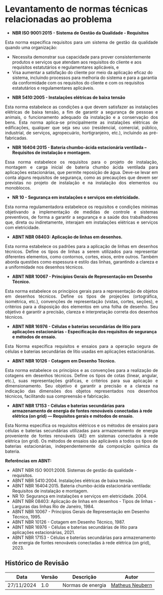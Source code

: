 # Levantamento de normas técnicas relacionadas ao problema

* **NBR ISO 9001:2015 - Sistema de Gestão da Qualidade - Requisitos**

<p style="text-align:justify;"> Esta norma especifica requisitos para um sistema de gestão da qualidade quando uma organização: </p>

- Necessita demonstrar sua capacidade para prover consistentemente produtos e serviços que atendam aos requisitos do cliente e aos requisitos estatutários e regulamentares aplicáveis, e 
- Visa aumentar a satisfação do cliente por meio da aplicação eficaz do sistema, incluindo processos para melhoria do sistema e para a garantia da conformidade com os requisitos do cliente e com os requisitos estatutários e regulamentares aplicáveis.

* **NBR 5410:2005 - Instalações elétricas de baixa tensão**

<p style="text-align:justify;"> Esta norma estabelece as condições a que devem satisfazer as instalações elétricas de baixa tensão, a fim de garantir a segurança de pessoas e animais, o funcionamento adequado da instalação e a conservação dos bens. Esta norma aplica-se principalmente as instalações elétricas de edificações, qualquer que seja seu uso (residencial, comercial, público, industrial, de serviços, agropecuário, hortigranjeiro, etc.), incluindo as pré-fabricadas. </p>

* **NBR 16404:2015 - Bateria chumbo-ácida estacionária ventilada – Requisitos de instalação e montagem.**

<p style="text-align:justify;"> Essa norma estabelece os requisitos para o projeto de instalação, montagem e carga inicial de bateria chumbo ácida ventilada para aplicações estacionárias, que permite reposição de água. Deve-se levar em conta alguns requisitos de segurança, como as precauções que devem ser previstas no projeto de instalação e na instalação dos elementos ou monoblocos. </p>

* **NR 10 - Segurança em instalações e serviços em eletricidade.**

<p style="text-align:justify;"> Esta norma regulamentadora estabelece os requisitos e condições mínimas objetivando a implementação de medidas de controle e sistemas preventivos, de forma a garantir a segurança e a saúde dos trabalhadores que, direta ou indiretamente, interajam em instalações elétricas e serviços com eletricidade. </p>

* **ABNT NBR 08403: Aplicação de linhas em desenhos.**

<p style="text-align:justify;"> Esta norma estabelece os padrões para a aplicação de linhas em desenhos técnicos. Define os tipos de linhas a serem utilizados para representar diferentes elementos, como contornos, cortes, eixos, entre outros. Também aborda questões como espessura e estilo das linhas, garantindo a clareza e a uniformidade nos desenhos técnicos. </p>


* **ABNT NBR 10067 - Princípios Gerais de Representação em Desenho Técnico.**

<p style="text-align:justify;"> Esta norma estabelece os princípios gerais para a representação de objetos em desenhos técnicos. Define os tipos de projeções (ortográfica, isométrica, etc.), convenções de representação (vistas, cortes, seções), e critérios para a disposição dos elementos em uma folha de desenho. Seu objetivo é garantir a precisão, clareza e interpretação correta dos desenhos técnicos. </p>


* **ABNT NBR 16976 - Células e baterias secundárias de lítio para aplicações estacionárias - Especificação dos requisitos de segurança e métodos de ensaio.**

<p style="text-align:justify;"> Esta Norma especifica requisitos e ensaios para a operação segura de células e baterias secundárias de lítio usadas em aplicações estacionárias. </p>


* **ABNT NBR 10126 - Cotagem em Desenho Técnico.**

<p style="text-align:justify;"> Esta norma estabelece os princípios e as convenções para a realização de cotagens em desenhos técnicos. Define os tipos de cotas (linear, angular, etc.), suas representações gráficas, e critérios para sua aplicação e dimensionamento. Seu objetivo é garantir a precisão e a clareza na indicação das dimensões dos objetos representados nos desenhos técnicos, facilitando sua compreensão e fabricação. </p>

* **ABNT NBR 17153 - Células e baterias secundárias para armazenamento de energia de fontes renováveis conectadas à rede elétrica (on grid) — Requisitos gerais e métodos de ensaio.** 

<p style="text-align:justify;"> Esta Norma especifica os requisitos elétricos e os métodos de ensaios para células e baterias secundárias utilizadas para armazenamento de energia proveniente de fontes renováveis (AE) em sistemas conectados à rede elétrica (on grid). Os métodos de ensaios são aplicáveis a todos os tipos de baterias estacionárias, independentemente da composição química da bateria. </p>

**Referências em ABNT:**

* ABNT NBR ISO 9001:2008. Sistemas de gestão da qualidade - requisitos. 
* ABNT NBR 5410:2004. Instalações elétricas de baixa tensão.
* ABNT NBR 16404:2015. Bateria chumbo-ácida estacionária ventilada: Requisitos de instalação e montagem.
* NR 10: Segurança em instalações e serviços em eletricidade. 2004.
* ABNT NBR 08403: Aplicação de linhas em desenhos - Tipos de linhas - Larguras das linhas Rio de Janeiro, 1984.
* ABNT NBR 10067 - Princípios Gerais de Representação em Desenho Técnico, 1995.
* ABNT NBR 10126 - Cotagem em Desenho Técnico, 1987.
* ABNT NBR 16976 - Células e baterias secundárias de lítio para aplicações estacionárias, 2021.
* ABNT NBR 17153 - Células e baterias secundárias para armazenamento de energia de fontes renováveis conectadas à rede elétrica (on grid), 2023.

## Histórico de Revisão

| Data | Versão| Descrição | Autor |
| ------ |----|----|----|
| 27/11/2024 | 1.0 | Normas de energia | [Matheus Neubern](https://gitlab.com/Neubern) |